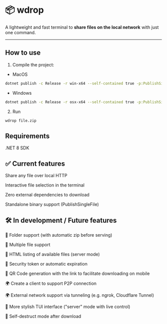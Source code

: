 # 📦 wdrop

A lightweight and fast terminal to **share files on the local network** with just one command.

---

## How to use

1. Compile the project:
* MacOS
```bash
dotnet publish -c Release -r win-x64 --self-contained true -p:PublishSingleFile=true -o ./out
```
* Windows
```bash
dotnet publish -c Release -r osx-x64 --self-contained true -p:PublishSingleFile=true -o ./out
```

2. Run
```bash
wdrop file.zip
```

## Requirements
.NET 8 SDK

## ✅ Current features

Share any file over local HTTP

Interactive file selection in the terminal

Zero external dependencies to download

Standalone binary support (PublishSingleFile)

## 🛠️ In development / Future features

📂 Folder support (with automatic zip before serving)

📄 Multiple file support

🧾 HTML listing of available files (server mode)

🔐 Security token or automatic expiration

📱 QR Code generation with the link to facilitate downloading on mobile

🌍 Create a client to support P2P connection

🌍 External network support via tunneling (e.g. ngrok, Cloudflare Tunnel)

🎨 More stylish TUI interface ("server" mode with live control)

🛑 Self-destruct mode after download